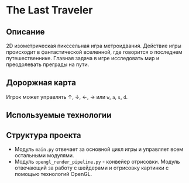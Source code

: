 # The Last Traveler
## Описание
2D изометрическая пикссельная игра метроидвания. Действие игры происходит в фантастической вселенной, где говорится о последнем путешественнике. Главная задача в игре исследовать мир и преодолевать преграды на пути.
## Дороржная карта
Игрок может управлять &uarr;, &darr;, &larr;, &rarr; или `w`, `a`, `s`, `d`.
## Используемые технологии
## Структура проекта
- Модуль `main.py` отвечает за основной цикл игры и управляет всем остальными модулями.
- Модуль `opengl_render_pipeline.py` - конвейер отрисовки. Модуль отвечающий за работу с шейдерами и отрисовку картинки с помощью технологий OpenGL.
